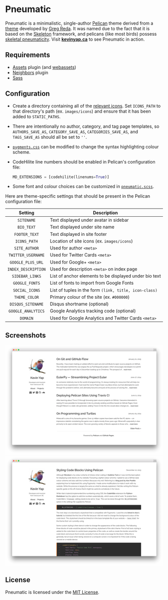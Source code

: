 # Pneumatic

Pneumatic is a minimalistic, single-author [Pelican][pelican] theme derived from
a [theme][simply] developed by [Greg Reda][greg-reda]. It was named due to the
fact that it is based on the [Skeleton][skeleton] framework, and pelicans
(like most birds) possess [skeletal pneumaticity][pneumaticity]. Visit
**[kevinyap.ca][kevinyap.ca]** to see Pneumatic in action.

## Requirements

- [Assets][assets] plugin (and [webassets][webassets])
- [Neighbors][neighbors] plugin
- [Sass][sass]

## Configuration

- Create a directory containing all of the [relevant icons][icons]. Set
  `ICONS_PATH` to that directory's path (ex. `images/icons`) and ensure that
  it has been added to `STATIC_PATHS`.
- There are intentionally no author, category, and tag page templates, so
  `AUTHORS_SAVE_AS`, `CATEGORY_SAVE_AS`, `CATEGORIES_SAVE_AS`, and
  `TAGS_SAVE_AS` should all be set to `''`.
- [`pygments.css`][pygments.css] can be modified to change the syntax
  highlighting colour scheme.
- CodeHilite line numbers should be enabled in Pelican's configuration file:

  ```python
  MD_EXTENSIONS = [codehilite(linenums=True)]
  ```

- Some font and colour choices can be customized in [`pneumatic.scss`][pneumatic.scss].

Here are theme-specific settings that should be present in the Pelican configuration file:

|  Setting            | Description                                            |
|:-------------------:|--------------------------------------------------------|
| `SITENAME`          | Text displayed under avatar in sidebar                 |
| `BIO_TEXT`          | Text displayed under site name                         |
| `FOOTER_TEXT`       | Text displayed in site footer                          |
| `ICONS_PATH`        | Location of site icons (ex. `images/icons`)            |
| `SITE_AUTHOR`       | Used for author `<meta>`                               |
| `TWITTER_USERNAME`  | Used for Twitter Cards `<meta>`                        |
| `GOOGLE_PLUS_URL`   | Used for Google+ `<meta>`                              |
| `INDEX_DESCRIPTION` | Used for description `<meta>` on index page            |
| `SIDEBAR_LINKS`     | List of anchor elements to be displayed under bio text |
| `GOOGLE_FONTS`      | List of fonts to import from Google Fonts              |
| `SOCIAL_ICONS`      | List of tuples in the form `(link, title, icon-class)` |
| `THEME_COLOR`       | Primary colour of the site (ex. `#000000`)             |
| `DISQUS_SITENAME`   | Disqus shortname (optional)                            |
| `GOOGLE_ANALYTICS`  | Google Analytics tracking code (optional)              |
| `DOMAIN`            | Used for Google Analytics and Twitter Cards `<meta>`   |


## Screenshots

![Index Page](screenshots/index.png?raw=true)
![Article](screenshots/article.png?raw=true)

## License

Pneumatic is licensed under the [MIT License][mit-license].

[pelican]: http://getpelican.com
[simply]: https://github.com/gjreda/gregreda.com/tree/master/theme/simply
[greg-reda]: http://www.gregreda.com
[skeleton]: http://getskeleton.com
[pneumaticity]: http://en.wikipedia.org/wiki/Skeletal_pneumaticity
[kevinyap.ca]: http://kevinyap.ca

[assets]: https://github.com/getpelican/pelican-plugins/tree/master/assets
[webassets]: https://github.com/miracle2k/webassets
[neighbors]: https://github.com/getpelican/pelican-plugins/tree/master/neighbors
[sass]: http://sass-lang.com

[icons]: https://github.com/iKevinY/iKevinY.github.io/tree/src/content/images/icons
[pygments.css]: static/pygments.css
[pneumatic.scss]: static/pneumatic.scss

[mit-license]: https://github.com/iKevinY/EulerPy/blob/master/LICENSE
